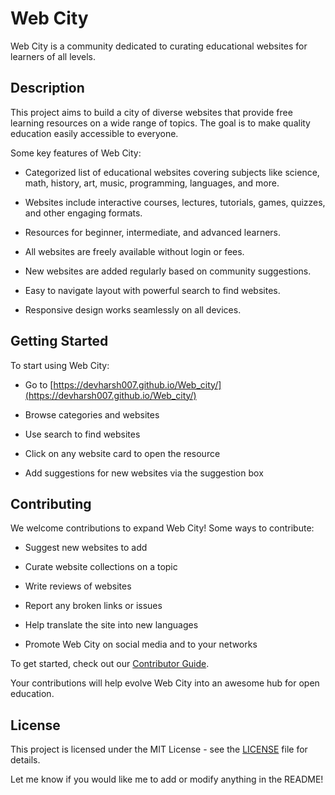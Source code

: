 
# Web City 

Web City is a community dedicated to curating educational websites for learners of all levels.

## Description

This project aims to build a city of diverse websites that provide free learning resources on a wide range of topics. The goal is to make quality education easily accessible to everyone. 

Some key features of Web City:

- Categorized list of educational websites covering subjects like science, math, history, art, music, programming, languages, and more.

- Websites include interactive courses, lectures, tutorials, games, quizzes, and other engaging formats.

- Resources for beginner, intermediate, and advanced learners.

- All websites are freely available without login or fees. 

- New websites are added regularly based on community suggestions.

- Easy to navigate layout with powerful search to find websites.

- Responsive design works seamlessly on all devices.

## Getting Started

To start using Web City:

- Go to [https://devharsh007.github.io/Web_city/](https://devharsh007.github.io/Web_city/)

- Browse categories and websites

- Use search to find websites

- Click on any website card to open the resource 

- Add suggestions for new websites via the suggestion box

## Contributing 

We welcome contributions to expand Web City! Some ways to contribute:

- Suggest new websites to add

- Curate website collections on a topic 

- Write reviews of websites

- Report any broken links or issues

- Help translate the site into new languages

- Promote Web City on social media and to your networks

To get started, check out our [Contributor Guide](contribution-guide.md).

Your contributions will help evolve Web City into an awesome hub for open education.

## License

This project is licensed under the MIT License - see the [LICENSE](LICENSE) file for details.

Let me know if you would like me to add or modify anything in the README!